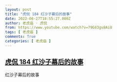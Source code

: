 ```yaml
---
layout: post
title: "虎侃 184 红沙子幕后的故事"
date: 2022-06-27T18:55:27.000Z
author: 老虎庙 · 虎侃
from: https://www.youtube.com/watch?v=79G83gv8AiU
tags: [ 老虎庙 ]
comments: True
categories: [ 老虎庙 ]
---
```

<!--1656356127000-->
[虎侃 184 红沙子幕后的故事](https://www.youtube.com/watch?v=79G83gv8AiU)
------

<div>
红沙子幕后的故事
</div>

